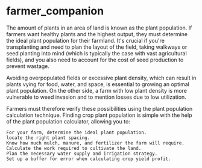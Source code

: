# farmer_companion

The amount of plants in an area of land is known as the plant population. If farmers want healthy plants and the highest output, they must determine the ideal plant population for their farmland. It's crucial if you're transplanting and need to plan the layout of the field, taking walkways or seed planting into mind (which is typically the case with vast agricultural fields), and you also need to account for the cost of seed production to prevent wastage.

Avoiding overpopulated fields or excessive plant density, which can result in plants vying for food, water, and space, is essential to growing an optimal plant population. On the other side, a farm with low plant density is more vulnerable to weed invasion and to mention losses due to low utilization.

Farmers must therefore verify these possibilities using the plant population calculation technique. Finding crop plant population is simple with the help of the plant population calculator, allowing you to:

	For your farm, determine the ideal plant population.
	locate the right plant spacing.
	Know how much mulch, manure, and fertilizer the farm will require.
	Calculate the work required to cultivate the land.
	Plan the necessary water supply and irrigation strategy.
	Set up a buffer for error when calculating crop yield profit.
